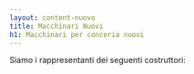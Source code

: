 ```yaml
---
layout: content-nuovo
title: Macchinari Nuovi
h1: Macchinari per conceria nuovi
---
```


Siamo i rappresentanti dei seguenti costruttori:
